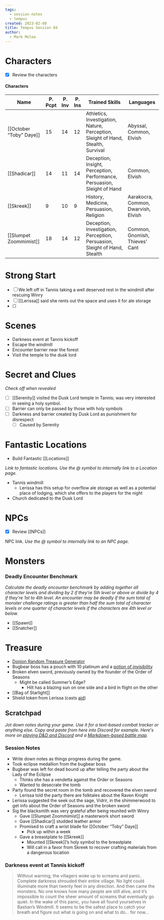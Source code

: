 ```yaml
---
tags:
  - session-notes
  - tempus
created: 2023-02-08
title: Tempus Session 04
author:
  - Mark Molea
---
```



# Characters

- [x] Review the characters

#### Characters

|Name|P. Pcpt|P. Inv|P. Ins|Trained Skills|Languages|
|---|---|---|---|---|---|
|[[October “Toby” Daye]]|15|14|12|Athletics, Investigation, Nature, Perception, Sleight of Hand, Stealth, Survival|Abyssal, Common, Elvish|
|[[Shadicar]]|14|11|14|Deception, Insight, Perception, Performance, Persuasion, Sleight of Hand|Common, Elvish|
|[[Skreek]]|9|10|9|History, Medicine, Persuasion, Religion|Aarakocra, Common, Dwarvish, Elvish|
|[[Slumpet Zoommimist]]|18|14|12|Deception, Investigation, Perception, Persuasion, Sleight of Hand, Stealth|Common, Gnomish, Thieves' Cant|

  
  

# Strong Start

  

- [ ] We left off in Tannis taking a well deserved rest in the windmill after rescuing Winry
- [ ] [[Lerissa]] said she rents out the space and uses it for ale storage
- [ ]

# Scenes

- Darkness event at Tannis kickoff
- Escape the windmill
- Encounter barrier near the forest
- Visit the temple to the dusk lord

# Secret and Clues

_Check off when revealed_

- [ ] [[Serenity]] visited the Dusk Lord temple in Tannis; was very interested in seeing a holy symbol.
- [ ] Barrier can only be passed by those with holy symbols
- [ ] Darkness and barrier created by Dusk Lord as punishment for disrespect
    - [ ] Caused by Serenity

# Fantastic Locations

- Build Fantastic [[Locations]]

_Link to fantastic locations. Use the @ symbol to internally link to a Location page._

- Tannis windmill
    - Lerissa has this setup for overflow ale storage as well as a potential place of lodging, which she offers to the players for the night
- Church dedicated to the Dusk Lord

# NPCs

- [x] Review [[NPCs]]

NPC link. _Use the @ symbol to internally link to an NPC page._

# Monsters

  

### **Deadly Encounter Benchmark**

_Calculate the deadly encounter benchmark by adding together all character levels and dividing by 2 if they're 5th level or above or divide by 4 if they're 1st to 4th level. An encounter may be deadly if the sum total of monster challenge ratings is greater than half the sum total of character levels or one quarter of character levels if the characters are 4th level or below._

- [[Spawn]]
- [[Snatcher]]

# Treasure

- [Donjon Random Treasure Generator](https://donjon.bin.sh/5e/random/#type=treasure;treasure-cr=4;treasure-loot_type=treasure_hoard)
- Bugbear boss has a pouch with 10 platinum and a [potion of invisibility](https://www.dndbeyond.com/magic-items/4710-potion-of-invisibility)
- Broken elven sword, previously owned by the founder of the Order of Seasons
    - Might be called Summer’s Edge?
        - Hilt has a blazing sun on one side and a bird in flight on the other
- [[Bag of Starlight]]
- Shield token from Lerissa (casts [aid](https://www.dndbeyond.com/spells/aid))

## Scratchpad

_Jot down notes during your game. Use it for a text-based combat tracker or anything else. Copy and paste from here into Discord for example. Here's more on [playing D&D and Discord](https://slyflourish.com/playing_dnd_over_discord.html) and a [Markdown-based battle map](https://slyflourish.com/text-based_battle_maps.html)._

### Session Notes

- Write down notes as things progress during the game.
- Took eclipse medallion from the bugbear boss
- Bugbear was left for dead bound up after telling the party about the Lady of the Eclipse
    - Thinks she has a vendetta against the Order or Seasons
    - Wanted to desecrate the tomb
- Party found the secret room in the tomb and recovered the elven sword
    - Lerissa told the party there are folktales about the Raven Knight
- Lerissa suggested the seek out the sage, Vidrir, in the shimmerwood to get info about the Order of Seasons and the broken sword
- Sig the blacksmith was very grateful after being reunited with Winry
    - Gave [[Slumpet Zoommimist]] a masterwork short sword
    - Gave [[Shadicar]] studded leather armor
    - Promised to craft a wrist blade for [[October “Toby” Daye]]
        - Pick up within a week
    - Gave a breastplate to [[Skreek]]
        - Mounted [[Skreek]]’s holy symbol to the breastplate
        - Will call in a favor from Skreek to recover crafting materials from a dangerous location

### Darkness event at Tannis kickoff

> Without warning, the villagers woke up to screams and panic. Complete darkness shrouded their entire village. No light could illuminate more than twenty feet in any direction. And then came the monsters. No one knows how many people are still alive, and it’s impossible to count the sheer amount of screams that eventually go quiet. In the wake of this panic, you have all found yourselves in Bastian’s Windmill. It seems to be the safest place to catch your breath and figure out what is going on and what to do… for now…